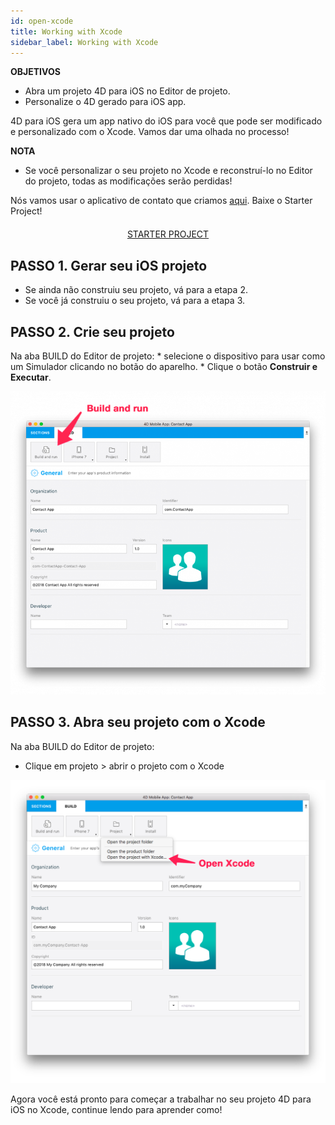 ```yaml
---
id: open-xcode
title: Working with Xcode
sidebar_label: Working with Xcode
---
```

<div class = "objectives"> 

**OBJETIVOS**

* Abra um projeto 4D para iOS no Editor de projeto.
* Personalize o 4D gerado para iOS app.</div> 

4D para iOS gera um app nativo do iOS para você que pode ser modificado e personalizado com o Xcode. Vamos dar uma olhada no processo!<div class = "tips"> 

**NOTA**

* Se você personalizar o seu projeto no Xcode e reconstruí-lo no Editor do projeto, todas as modificações serão perdidas!</div> 

Nós vamos usar o aplicativo de contato que criamos [aqui](contact-app.html). Baixe o Starter Project!

<div style="text-align: center; margin-top: 20px">
  <p>
    

<a class="button"
href="../assets/customize-with-xcode/ContactStarter.zip">STARTER PROJECT</a>

  </p>
</div>

## PASSO 1. Gerar seu iOS projeto

* Se ainda não construiu seu projeto, vá para a etapa 2.
* Se você já construiu o seu projeto, vá para a etapa 3.

## PASSO 2. Crie seu projeto

Na aba BUILD do Editor de projeto: * selecione o dispositivo para usar como um Simulador clicando no botão do aparelho. * Clique o botão **Construir e Executar**.

![Build and Run](assets/customize-with-xcode/build-and-run-4D-for-iOS.png)

## PASSO 3. Abra seu projeto com o Xcode

Na aba BUILD do Editor de projeto:

* Clique em projeto > abrir o projeto com o Xcode

![Open your Project with Xcode](assets/customize-with-xcode/Open-your-project-Xcode-4D-for-iOS.png)

Agora você está pronto para começar a trabalhar no seu projeto 4D para iOS no Xcode, continue lendo para aprender como!